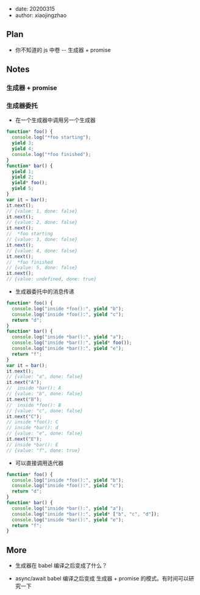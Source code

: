 - date: 20200315
- author: xiaojingzhao

## Plan

- 你不知道的 js 中卷 -- 生成器 + promise

## Notes

### 生成器 + promise

### 生成器委托

- 在一个生成器中调用另一个生成器

```js
function* foo() {
  console.log("*foo starting");
  yield 3;
  yield 4;
  console.log("*foo finished");
}
function* bar() {
  yield 1;
  yield 2;
  yield* foo();
  yield 5;
}
var it = bar();
it.next();
// {value: 1, done: false}
it.next();
// {value: 2, done: false}
it.next();
//  *foo starting
// {value: 3, done: false}
it.next();
// {value: 4, done: false}
it.next();
//  *foo finished
// {value: 5, done: false}
it.next();
// {value: undefined, done: true}
```

- 生成器委托中的消息传递

```js
function* foo() {
  console.log("inside *foo():", yield "b");
  console.log("inside *foo():", yield "c");
  return "d";
}
function* bar() {
  console.log("inside *bar():", yield "a");
  console.log("inside *bar():", yield* foo());
  console.log("inside *bar():", yield "e");
  return "f";
}
var it = bar();
it.next();
// {value: "a", done: false}
it.next("A");
//  inside *bar(): A
// {value: "b", done: false}
it.next("B");
//  inside *foo(): B
// {value: "c", done: false}
it.next("C");
// inside *foo(): C
// inside *bar(): d
// {value: "e", done: false}
it.next("E");
// inside *bar(): E
// {value: "f", done: true}
```

- 可以直接调用迭代器

```js
function* foo() {
  console.log("inside *foo():", yield "b");
  console.log("inside *foo():", yield "c");
  return "d";
}
function* bar() {
  console.log("inside *bar():", yield "a");
  console.log("inside *bar():", yield* ["b", "c", "d"]);
  console.log("inside *bar():", yield "e");
  return "f";
}
```

## More

- 生成器在 babel 编译之后变成了什么？

- async/await babel 编译之后变成 生成器 + promise 的模式。有时间可以研究一下
